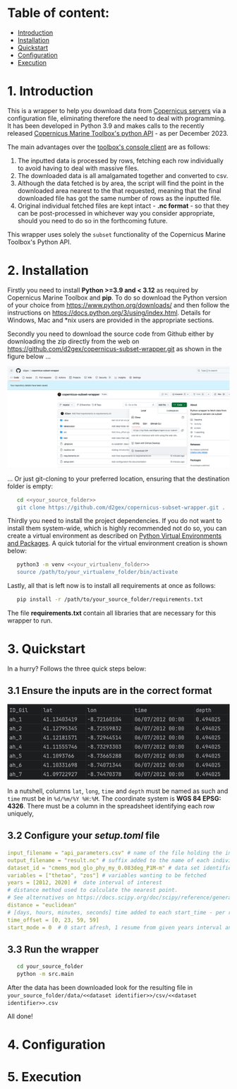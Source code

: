  # Table of content:
 - [Introduction](#introduction)
 - [Installation](#installation)
 - [Quickstart](#quickstart)
 - [Configuration](#configuration)
 - [Execution](#execution)

<a id="introduction"></a>
# 1. Introduction
This is a wrapper to help you download data from [Copernicus servers](https://marine.copernicus.eu/register-copernicus-marine-service?mtm_campaign=Copernicus-Souscription&mtm_medium=cpc&mtm_source=google&mtm_content=text&mtm_cid=145762311002&mtm_kwd=copernicus%20marine%20data&gad_source=1&gclid=CjwKCAiAnL-sBhBnEiwAJRGigvyODuGJ__Aa1pjKNB8H7VvH_lrn3Fu-CJdZO1T_g-ChP95GC8fxFRoCLZsQAvD_BwE) via a configuration file, eliminating therefore the
need to deal with programming. It has been developed in Python 3.9 and makes calls to the recently released [Copernicus Marine Toolbox's python API](https://help.marine.copernicus.eu/en/collections/5821001-python-library-api) - as per December 2023.

The main advantages over the [toolbox's console client](https://help.marine.copernicus.eu/en/collections/5820990-command-line-interface-cli) are as follows:

1. The inputted data is processed by rows, fetching each row individually to avoid having to deal with massive files.
2. The downloaded data is all amalgamated together and converted to csv.
3. Although the data fetched is by area, the script will find the point in the downloaded area nearest to the that requested, meaning that
   the final downloaded file has got the same number of rows as the inputted file.
4. Original individual fetched files are kept intact - **.nc format** - so that they can be post-processed in whichever way you consider appropriate, should you need to do so in the forthcoming future.

This wrapper uses solely the `subset` functionality of the Copernicus Marine Toolbox's Python API.

<a id="installation"></a>
# 2. Installation

Firstly you need to install **Python >=3.9 and < 3.12** as required by Copernicus Marine Toolbox and **pip**.  To do 
so download the Python version of your choice from https://www.python.org/downloads/ and then follow the instructions 
on https://docs.python.org/3/using/index.html. Details for Windows, Mac and *nix users are provided in the appropriate sections.

Secondly you need to download the source code from Github either by downloading  the zip directly from the web on https://github.com/d2gex/copernicus-subset-wrapper.git as
shown in the figure below ...

<img src="images/github_zip_dowload.png">

... Or just git-cloning to your preferred location, ensuring that the destination folder is empty:

```bash
   cd <<your_source_folder>>
   git clone https://github.com/d2gex/copernicus-subset-wrapper.git .
```

Thirdly you need to install the project dependencies. If you do not want to install them system-wide, which is highly 
recommended not do so, you can create a virtual environment as described on [Python Virtual Environments and Packages](https://docs.python.org/3/tutorial/venv.html).
A quick tutorial for the virtual environment creation is shown below:

```bash
   python3 -m venv <<your_virtualenv_folder>>
   source /path/to/your_virtualenv_folder/bin/activate
```

Lastly, all that is left now is to install all requirements at once as follows:

```bash
   pip install -r /path/to/your_source_folder/requirements.txt
```
The file **requirements.txt** contain all libraries that are necessary for this wrapper to run.


<a id="quickstart"></a>
# 3. Quickstart
In a hurry? Follows the three quick steps below:

## 3.1 Ensure the inputs are in the correct format

<img src="images/api_parameters_input_sample.png">

In a nutshell, columns `lat`, `long`, `time` and `depth` must be named as such and `time` must be in `%d/%m/%Y %H:%M`. 
The coordinate system is **WGS 84 EPSG: 4326**. There must be a column in the spreadsheet identifying each row uniquely,

## 3.2 Configure your *setup.toml* file

```yaml
input_filename = "api_parameters.csv" # name of the file holding the input parameters
output_filename = "result.nc" # suffix added to the name of each individual file fetched per input row
dataset_id = "cmems_mod_glo_phy_my_0.083deg_P1M-m" # data set identifier
variables = ["thetao", "zos"] # variables wanting to be fetched
years = [2012, 2020] #  date interval of interest
# distance method used to calculate the nearest point.
# See alternatives on https://docs.scipy.org/doc/scipy/reference/generated/scipy.spatial.distance.cdist.html
distance = "euclidean"
# [days, hours, minutes, seconds] time added to each start_time - per row - in days, hours, minutes and seconds
time_offset = [0, 23, 59, 59]
start_mode = 0  # 0 start afresh, 1 resume from given years interval and 2 read only from disk
```

## 3.3 Run the wrapper

```bash
   cd your_source_folder
   python -m src.main
```

After the data has been downloaded look for the resulting file in  `your_source_folder/data/<<dataset identifier>>/csv/<<dataset identifier>>.csv`

All done!
<a id="configuration"></a>
# 4. Configuration

<a id="execution"></a>
# 5. Execution


